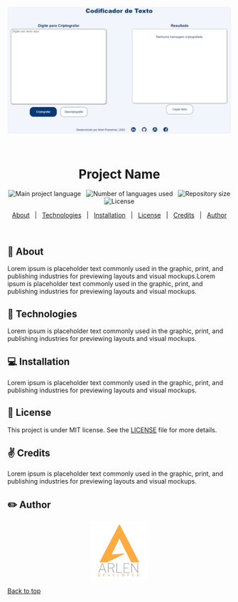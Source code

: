 <!-- About the project -->

<div align="center" id="top"> 
  <img src="assets/img/exemple.png" alt="image description" />

  &#xa0;

</div>

<h1 align="center">Project Name</h1>

<p align="center">
  <img alt="Main project language" src="https://img.shields.io/github/languages/top/arlendev/oracle-alura-one?color=#FEAC40">
  &nbsp
  <img alt="Number of languages used" src="https://img.shields.io/github/languages/count/arlendev/oracle-alura-one?color=#FEAC40">
  &nbsp
  <img alt="Repository size" src="https://img.shields.io/github/repo-size/arlendev/oracle-alura-one?color=56BEB8">
  &nbsp
  <img alt="License" src="https://img.shields.io/github/license/arlendev/oracle-alura-one?color=56BEB8">
  &nbsp
</p>

<p align="center">
  <a href="#dart-about">About</a> &#xa0; | &#xa0; 
  <a href="#rocket-technologies">Technologies</a> &#xa0; | &#xa0;
  <a href="#computer-installation">Installation</a> &#xa0; | &#xa0;
  <a href="#memo-license">License</a> &#xa0; | &#xa0;
  <a href="#v-credits">Credits</a> &#xa0; | &#xa0;
  <a href="#pencil2-author">Author</a>
</p>

<br>

## :dart: About ##

Lorem ipsum is placeholder text commonly used in the graphic, print, and publishing industries for previewing layouts and visual mockups.Lorem ipsum is placeholder text commonly used in the graphic, print, and publishing industries for previewing layouts and visual mockups.

## :rocket: Technologies ##

Lorem ipsum is placeholder text commonly used in the graphic, print, and publishing industries for previewing layouts and visual mockups.

## :computer: Installation ##

Lorem ipsum is placeholder text commonly used in the graphic, print, and publishing industries for previewing layouts and visual mockups.


## :memo: License ##

This project is under MIT license. See the [LICENSE](LICENSE.md) file for more details.

## :v: Credits ##

Lorem ipsum is placeholder text commonly used in the graphic, print, and publishing industries for previewing layouts and visual mockups.

## :pencil2: Author ##

<div align="center">
  <a href="https://arlendev.github.io/portfolio/">
    <img src="assets/img/logoArlen.png" target="_blank" alt="Logo" width="auto" height="130">
  </a>
</div>

<a href="#top">Back to top</a>